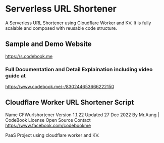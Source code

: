 # Serverless URL Shortener
A Serverless URL Shortener using Cloudflare Worker and KV. 
It is fully scalable and composed with reusable code structure.

## Sample and Demo Website
https://s.codebook.me

### Full Documentation and Detail Explaination including video guide at
https://www.codebook.me/-/830244653666222150

## Cloudflare Worker URL Shortener Script

Name	  CFWurlshortener
Version	1.1.22
Updated	27 Dec 2022
By	    Mr.Aung | CodeBook
License	Open Source
Contact https://www.facebook.com/codebookme

PaaS Project using cloudflare worker and KV.
